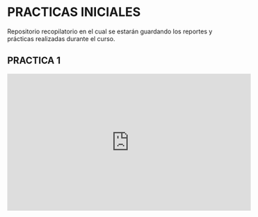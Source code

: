 # PRACTICAS INICIALES

Repositorio recopilatorio en el cual se estarán guardando los reportes y prácticas realizadas durante el curso.

## PRACTICA 1

<p align="center">
  <iframe width="560" height="315" src="https://www.youtube.com/embed/YIleKCYH_Zc" frameborder="0" allow="accelerometer; autoplay; clipboard-write; encrypted-media; gyroscope; picture-in-picture" allowfullscreen></iframe>
</p>
